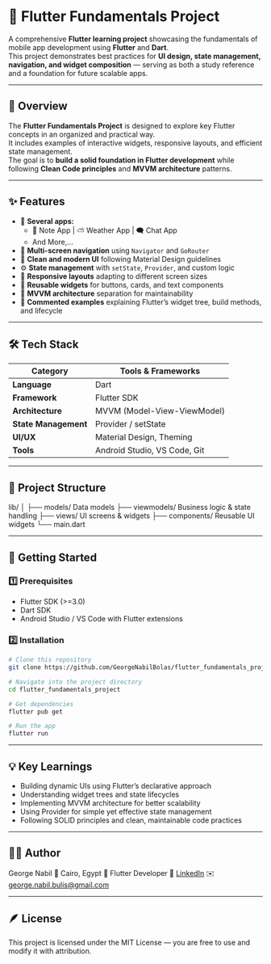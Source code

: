 # 📱 Flutter Fundamentals Project

A comprehensive **Flutter learning project** showcasing the fundamentals of mobile app development using **Flutter** and **Dart**.  
This project demonstrates best practices for **UI design, state management, navigation, and widget composition** — serving as both a study reference and a foundation for future scalable apps.

---

## 🚀 Overview

The **Flutter Fundamentals Project** is designed to explore key Flutter concepts in an organized and practical way.  
It includes examples of interactive widgets, responsive layouts, and efficient state management.  
The goal is to **build a solid foundation in Flutter development** while following **Clean Code principles** and **MVVM architecture** patterns.

---

## ✨ Features
- 📲 **Several apps:**
    - 📝 Note App | ⛅ Weather App | 🗨️ Chat App
    - And More,...
- 🧭 **Multi-screen navigation** using `Navigator` and `GoRouter`  
- 🎨 **Clean and modern UI** following Material Design guidelines  
- ⚙️ **State management** with `setState`, `Provider`, and custom logic  
- 📱 **Responsive layouts** adapting to different screen sizes  
- 🔄 **Reusable widgets** for buttons, cards, and text components  
- 🧠 **MVVM architecture** separation for maintainability  
- 🧩 **Commented examples** explaining Flutter’s widget tree, build methods, and lifecycle

---

## 🛠️ Tech Stack

| Category | Tools & Frameworks |
|-----------|-------------------|
| **Language** | Dart |
| **Framework** | Flutter SDK |
| **Architecture** | MVVM (Model-View-ViewModel) |
| **State Management** | Provider / setState |
| **UI/UX** | Material Design, Theming |
| **Tools** | Android Studio, VS Code, Git |

---

## 📂 Project Structure

lib/
│
├── models/ Data models
├── viewmodels/ Business logic & state handling
├── views/ UI screens & widgets
├── components/ Reusable UI widgets
└── main.dart 

---

## 🧪 Getting Started

### 1️⃣ Prerequisites
- Flutter SDK (>=3.0)
- Dart SDK
- Android Studio / VS Code with Flutter extensions

### 2️⃣ Installation
```bash
# Clone this repository
git clone https://github.com/GeorgeNabilBolas/flutter_fundamentals_project.git

# Navigate into the project directory
cd flutter_fundamentals_project

# Get dependencies
flutter pub get

# Run the app
flutter run
```
---

## 💡 Key Learnings

- Building dynamic UIs using Flutter’s declarative approach
- Understanding widget trees and state lifecycles
- Implementing MVVM architecture for better scalability
- Using Provider for simple yet effective state management
- Following SOLID principles and clean, maintainable code practices
---

## 🧑‍💻 Author

George Nabil
📍 Cairo, Egypt
💼 Flutter Developer
🔗 [LinkedIn](https://www.linkedin.com/in/georgenabilbolas/)
✉️ george.nabil.bulis@gmail.com

--- 

## 🪶 License

This project is licensed under the MIT License — you are free to use and modify it with attribution.
